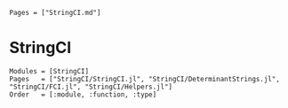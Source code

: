 ```@index
Pages = ["StringCI.md"]
```

# StringCI 
```@autodocs
Modules = [StringCI]
Pages   = ["StringCI/StringCI.jl", "StringCI/DeterminantStrings.jl", "StringCI/FCI.jl", "StringCI/Helpers.jl"]
Order   = [:module, :function, :type]
```


